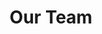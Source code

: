 ---
layout: child_layout/our_team
title: Our Team
permalink: /our-team/
bg_image: /assets/img/content/meeting.jpg
---